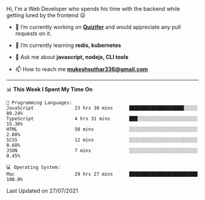 Hi, I'm a Web Developer who spends his time with the backend while getting lured by the frontend 😜

- 🔭 I’m currently working on **[Quizifer](https://github.com/SutharMukesh/Quizifer/)** and would appreciate any pull requests on it.

- 🌱 I’m currently learning **redis, kubernetes**

- 💬 Ask me about **javascript, nodejs, CLI tools**

- 📫 How to reach me **mukeshsuthar336@gmail.com**

---
<!--START_SECTION:waka-->
📊 **This Week I Spent My Time On** 

```text
💬 Programming Languages: 
JavaScript               23 hrs 38 mins      ████████████████████░░░░░   80.24% 
TypeScript               4 hrs 31 mins       ███░░░░░░░░░░░░░░░░░░░░░░   15.36% 
HTML                     50 mins             ░░░░░░░░░░░░░░░░░░░░░░░░░   2.88% 
SCSS                     12 mins             ░░░░░░░░░░░░░░░░░░░░░░░░░   0.68% 
JSON                     7 mins              ░░░░░░░░░░░░░░░░░░░░░░░░░   0.45%

💻 Operating System: 
Mac                      29 hrs 27 mins      █████████████████████████   100.0%

```


 Last Updated on 27/07/2021
<!--END_SECTION:waka-->
